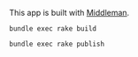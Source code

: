 This app is built with [Middleman](https://middlemanapp.com/).

`bundle exec rake build`

`bundle exec rake publish`
